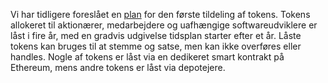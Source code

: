 Vi har tidligere foreslået en [plan](https://medium.com/starkware/part-3-starknet-token-design-5cc17af066c6) for den første tildeling af tokens. Tokens allokeret til aktionærer, medarbejdere og uafhængige softwareudviklere er låst i fire år, med en gradvis udgivelse tidsplan starter efter et år. Låste tokens kan bruges til at stemme og satse, men kan ikke overføres eller handles. Nogle af tokens er låst via en dedikeret smart kontrakt på Ethereum, mens andre tokens er låst via depotejere.